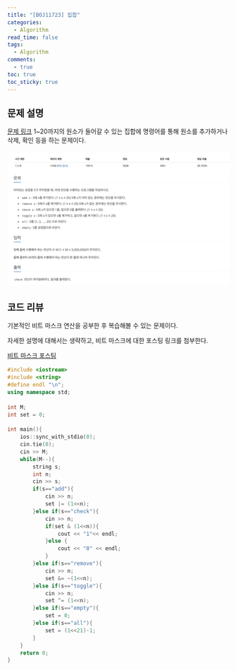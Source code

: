 ```yaml
---
title: "[BOJ11723] 집합"
categories:
  - Algorithm
read_time: false
tags:
  - Algorithm
comments:
  - true
toc: true
toc_sticky: true
---
```

## 문제 설명
[문제 링크](https://www.acmicpc.net/problem/11723)
1~20까지의 원소가 들어갈 수 있는 집합에 명령어를 통해 원소를 추가하거나 삭제, 확인 등을 하는 문제이다.


![](/assets/img/Algorithm/202003221.png)

## 코드 리뷰
기본적인 비트 마스크 연산을 공부한 후 복습해볼 수 있는 문제이다.

자세한 설명에 대해서는 생략하고, 비트 마스크에 대한 포스팅 링크를 첨부한다.

[비트 마스크 포스팅]()

```cpp
#include <iostream>
#include <string>
#define endl "\n";
using namespace std;

int M;
int set = 0;

int main(){
    ios::sync_with_stdio(0);
    cin.tie(0);
    cin >> M;
    while(M--){
        string s;
        int n;
        cin >> s;
        if(s=="add"){
            cin >> n;
            set |= (1<<n);
        }else if(s=="check"){
            cin >> n;
            if(set & (1<<n)){
                cout << "1"<< endl;
            }else {
                cout << "0" << endl;
            }
        }else if(s=="remove"){
            cin >> n;
            set &= ~(1<<n);
        }else if(s=="toggle"){
            cin >> n;
            set ^= (1<<n);
        }else if(s=="empty"){
            set = 0;
        }else if(s=="all"){
            set = (1<<21)-1;
        }
    }
    return 0;
}
```
